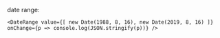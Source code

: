 date range:

    <DateRange value={[ new Date(1988, 8, 16), new Date(2019, 8, 16) ]} onChange={p => console.log(JSON.stringify(p))} />
